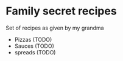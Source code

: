 # Family secret recipes

Set of recipes as given by my grandma

- Pizzas (TODO)
- Sauces (TODO)
- spreads (TODO)